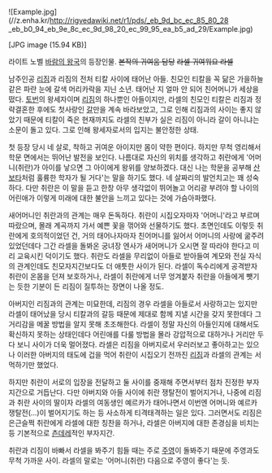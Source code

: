 ![Example.jpg](//z.enha.kr/http://rigvedawiki.net/r1/pds/_eb_9d_bc_ec_85_80_28
_eb_b0_94_eb_9e_8c_ec_9d_98_20_ec_99_95_ea_b5_ad_29/Example.jpg)

[JPG image (15.94 KB)]

라이트 노벨 [바람의 왕국](%EB%B0%94%EB%9E%8C%EC%9D%98%20%EC%99%95%EA%B5%AD.md)의 등장인물.
<del>본작의 귀여움 담당</del> <del>라셀 귀여워요 라셀</del>

남주인공 [리짐](%EB%A6%AC%EC%A7%90.md)과 리짐의 전처 티칼 사이에 태어난 아들. 친모인 티칼을 꼭 닮은 가을하늘
같은 파란 눈에 갈색 머리카락을 지닌 소년. 태어난 지 얼마 안 되어 친어머니가 세상을 떴다.
[토번](%ED%86%A0%EB%B2%88.md)의 왕세자이며 [리짐](%EB%A6%AC%EC%A7%90.md)의 하나뿐인
아들이지만, 라셀의 친모인 티칼은 리짐과 정략결혼한 후에도 첫사랑인
[갈](%EA%B0%88%20%ED%86%A4%EC%B2%B8%20%EC%9C%A8%EC%8A%A8.md)만을 계속 바라보았고, 그로
인해 리짐과의 사이는 좋지 않았기 때문에 티칼이 죽은 현재까지도 라셀의 친부가 실은 리짐이 아니라 갈이 아니냐는 소문이 돌고 있다. 그로
인해 왕세자로서의 입지는 불안정한 상태.

첫 등장 당시 네 살로, 착하고 귀여운 아이지만 몸이 약한 편이다. 하지만 무척 영리해서 학문 면에서는 뛰어난 발전을 보인다. 나름대로
자신의 위치를 생각하고 취란에게 '어머니(취란)가 아이를 낳으면 그 아이에게 왕위를 양보하겠다. 대신 나는 학문을 공부해
[산보타](%EC%82%B0%EB%B3%B4%ED%83%80.md)처럼 훌륭한 학자가 될 거다'는 말을 하기도 했다. 네 살짜리의
발언치고는 꽤 성숙하다. 다만 취란은 이 말을 듣고 한창 아무 생각없이 뛰어놀고 어리광 부려야 할 나이의 어린애가 이렇게 미래에 대한 불안을
느끼고 있다는 것에 가슴아파했다.

새어머니인 취란과의 관계는 매우 돈독하다. 취란이 시집오자마자 '어머니'라고 부르며 따랐으며, 몰래 계곡까지 가서 예쁜 꽃을 꺾어와
선물하기도 했다. 초면인데도 이렇듯 취란에게 호의적이었던 건, 거의 태어나자마자 친어머니를 잃어서 어머니의 사랑에 굶주려 있었던데다 그간
라셀을 돌봐온 궁녀장 엔사가 새어머니가 오시면 잘 따라야 한다고 미리 교육시킨 덕이기도 했다. 취란도 라셀을 무리없이 아들로 받아들여 계모와
전실 자식의 관계인데도 친모자지간보다도 더 애틋한 사이가 된다. 라셀이 독수리에게 공격받자 취란이 온몸을 던져 보호하거나, 라셀이 취란에게
너무 엉겨붙자 취란을 아들에게 뺏기는 듯한 기분이 든 리짐이 질투하는 장면이 나올 정도.

아버지인 리짐과의 관계는 미묘한데, 리짐의 경우 라셀을 아들로서 사랑하고는 있지만 라셀이 태어났을 당시 티칼과의 갈등 때문에 제대로 함께
지낼 시간을 갖지 못한데다 그 거리감을 메꿀 방법을 알지 못해 초조해한다. 라셀이 정말 자신의 아들인지에 대해서도 확신하지 못하는 상태인데다
어린애를 다룰 방법을 몰라 강압적으로 대하거나 거리만 두다 보니 사이가 더욱 멀어졌다. 라셀은 리짐을 아버지로서 우러러보고 좋아하고는 있으나
이러한 아버지의 태도에 겁을 먹어 취란이 시집오기 전까진 [리짐](%EB%A6%AC%EC%A7%90.md)과 라셀의 관계는 서먹하기만
했었다.

하지만 취란이 서로의 입장을 전달하고 둘 사이를 중재해 주면서부터 점차 진정한 부자지간으로 거듭난다. 다만 아버지와 아들 사이에 취란
쟁탈전이 벌어지거나, 나중에 리짐과 취란 사이의 딸이자 라셀의 여동생인 예르카가 태어나면서 이번엔 어머니와 예르카 쟁탈전(...)이
벌어지기도 하는 등 사소하게 티격태격하는 일은 있다. 그러면서도 리짐은 은근슬쩍 취란에게 라셀에 대한 칭찬을 하거나, 라셀은 아버지에 대한
존경심을 비치는 등 기본적으로 [츤데레](%EC%B8%A4%EB%8D%B0%EB%A0%88.md)적인 부자지간.

취란과 리짐이 바빠서 라셀을 봐주기 힘들 때는 주로 [주영](%EC%9C%A0%EC%A3%BC%EC%98%81.md)이 돌봐주기 때문에
주영과도 무척 가까운 사이. 라셀의 말로는 '어머니(취란) 다음으로 주영이 좋다'는 듯.

